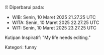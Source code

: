 ⏰ Diperbarui pada:
- WIB: Senin, 10 Maret 2025 21.27.25 UTC
- WITA: Senin, 10 Maret 2025 22.27.25 UTC
- WIT: Senin, 10 Maret 2025 23.27.25 UTC

Kutipan Inspiratif:
"My life needs editing."


Kategori: funny

